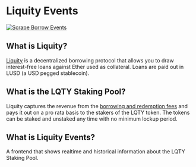 # Liquity Events

[![Scrape Borrow Events](https://github.com/DannyDelott/liquity-events/actions/workflows/scrape-borrow-events.yml/badge.svg)](https://github.com/DannyDelott/liquity-events/actions/workflows/scrape-borrow-events.yml)

## What is Liquity?
[Liquity](https://docs.liquity.org/) is a decentralized borrowing protocol that allows you to draw interest-free loans against Ether used as collateral. Loans are paid out in LUSD (a USD pegged stablecoin).

## What is the LQTY Staking Pool?
Liquity captures the revenue from the [borrowing and redemption fees](https://docs.liquity.org/faq/general#does-liquity-charge-any-fees) and pays it out on a pro rata basis to the stakers of the LQTY token. The tokens can be staked and unstaked any time with no minimum lockup period.

## What is Liquity Events?
A frontend that shows realtime and historical information about the LQTY Staking Pool.

